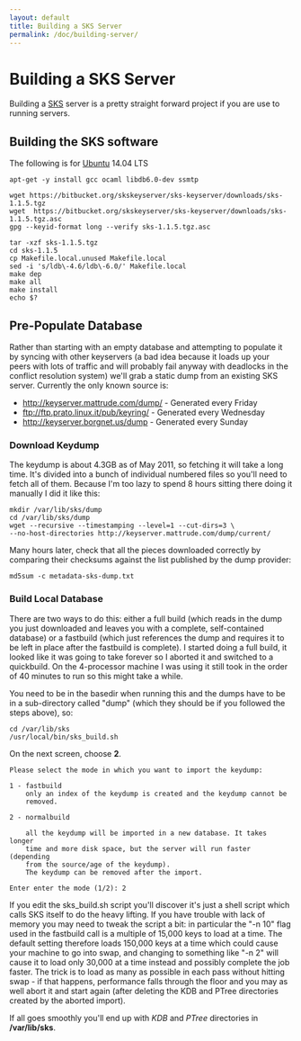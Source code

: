 ```yaml
---
layout: default
title: Building a SKS Server
permalink: /doc/building-server/
---
```


# Building a SKS Server
Building a [SKS](https://bitbucket.org/skskeyserver/sks-keyserver) server is a pretty straight forward project if you are use to running servers.



## Building the SKS software
The following is for [Ubuntu](http://www.ubuntu.com/) 14.04 LTS

    apt-get -y install gcc ocaml libdb6.0-dev ssmtp

    wget https://bitbucket.org/skskeyserver/sks-keyserver/downloads/sks-1.1.5.tgz
    wget  https://bitbucket.org/skskeyserver/sks-keyserver/downloads/sks-1.1.5.tgz.asc
    gpg --keyid-format long --verify sks-1.1.5.tgz.asc

    tar -xzf sks-1.1.5.tgz
    cd sks-1.1.5
    cp Makefile.local.unused Makefile.local
    sed -i 's/ldb\-4.6/ldb\-6.0/' Makefile.local
    make dep
    make all
    make install
    echo $?

## Pre-Populate Database
Rather than starting with an empty database and attempting to populate it by syncing with
other keyservers (a bad idea because it loads up your peers with lots of traffic and will probably
fail anyway with deadlocks in the conflict resolution system) we'll grab a static dump from an
existing SKS server. Currently the only known source is:


* <a href="http://keyserver.mattrude.com/dump/">http://keyserver.mattrude.com/dump/</a> - Generated every Friday
* <a href="ftp://ftp.prato.linux.it/pub/keyring/">ftp://ftp.prato.linux.it/pub/keyring/</a> - Generated every Wednesday
* <a href="http://keyserver.borgnet.us/dump">http://keyserver.borgnet.us/dump</a> - Generated every Sunday

### Download Keydump
The keydump is about 4.3GB as of May 2011, so fetching it will take a long time. It's
divided into a bunch of individual numbered files so you'll need to fetch all of them. Because
I'm too lazy to spend 8 hours sitting there doing it manually I did it like this:

    mkdir /var/lib/sks/dump
    cd /var/lib/sks/dump
    wget --recursive --timestamping --level=1 --cut-dirs=3 \
    --no-host-directories http://keyserver.mattrude.com/dump/current/

Many hours later, check that all the pieces downloaded correctly by comparing their checksums
against the list published by the dump provider:

    md5sum -c metadata-sks-dump.txt

### Build Local Database
There are two ways to do this: either a full build (which reads in the dump you just downloaded
and leaves you with a complete, self-contained database) or a fastbuild (which just references
the dump and requires it to be left in place after the fastbuild is complete). I started doing
a full build, it looked like it was going to take forever so I aborted it and switched to a
quickbuild. On the 4-processor machine I was using it still took in the order of 40 minutes to
run so this might take a while.

You need to be in the basedir when running this and the dumps have to be in a sub-directory
called "dump" (which they should be if you followed the steps above), so:

    cd /var/lib/sks
    /usr/local/bin/sks_build.sh

On the next screen, choose **2**.

    Please select the mode in which you want to import the keydump:

    1 - fastbuild
        only an index of the keydump is created and the keydump cannot be
        removed.

    2 - normalbuild

        all the keydump will be imported in a new database. It takes longer
        time and more disk space, but the server will run faster (depending
        from the source/age of the keydump).
        The keydump can be removed after the import.

    Enter enter the mode (1/2): 2

If you edit the sks_build.sh script you'll discover it's just a shell script which calls SKS
itself to do the heavy lifting. If you have trouble with lack of memory you may need to tweak the
script a bit: in particular the "-n 10" flag used in the fastbuild call is a multiple of 15,000
keys to load at a time. The default setting therefore loads 150,000 keys at a time which could
cause your machine to go into swap, and changing to something like "-n 2" will cause it to load
only 30,000 at a time instead and possibly complete the job faster. The trick is to load as
many as possible in each pass without hitting swap - if that happens, performance falls through
the floor and you may as well abort it and start again (after deleting the KDB and PTree
directories created by the aborted import).

If all goes smoothly you'll end up with *KDB* and *PTree* directories in **/var/lib/sks**.
